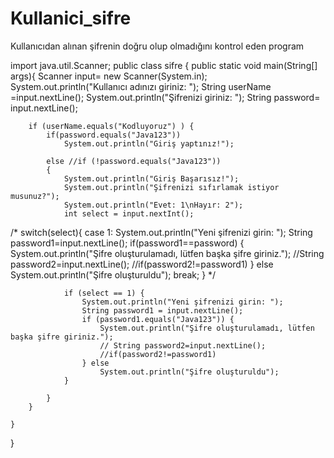# Kullanici_sifre
Kullanıcıdan alınan şifrenin doğru olup olmadığını kontrol eden program

import java.util.Scanner;
public class sifre {
    public static void main(String[] args){
        Scanner input= new Scanner(System.in);
        System.out.println("Kullanıcı adınızı giriniz: ");
        String userName =input.nextLine();
        System.out.println("Şifrenizi giriniz: ");
        String password= input.nextLine();

        if (userName.equals("Kodluyoruz") ) {
            if(password.equals("Java123"))
                System.out.println("Giriş yaptınız!");

            else //if (!password.equals("Java123"))
            {
                System.out.println("Giriş Başarısız!");
                System.out.println("Şifrenizi sıfırlamak istiyor musunuz?");
                System.out.println("Evet: 1\nHayır: 2");
                int select = input.nextInt();
/*
            switch(select){
                case 1:
                    System.out.println("Yeni şifrenizi girin: ");
                    String password1=input.nextLine();
                    if(password1==password) {
                        System.out.println("Şifre oluşturulamadı, lütfen başka şifre giriniz.");
                        //String password2=input.nextLine();
                        //if(password2!=password1)
                    }
                    else
                        System.out.println("Şifre oluşturuldu");
                    break;
              }
 */


                if (select == 1) {
                    System.out.println("Yeni şifrenizi girin: ");
                    String password1 = input.nextLine();
                    if (password1.equals("Java123")) {
                        System.out.println("Şifre oluşturulamadı, lütfen başka şifre giriniz.");
                        // String password2=input.nextLine();
                        //if(password2!=password1)
                    } else
                        System.out.println("Şifre oluşturuldu");
                }

            }
        }

    }
}


